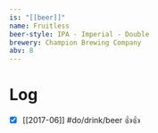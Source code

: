 ```yaml
---
is: "[[beer]]"
name: Fruitless
beer-style: IPA - Imperial - Double
brewery: Champion Brewing Company
abv: 8
---
```

# Log
- [x] [[2017-06]] #do/drink/beer 👍👍
